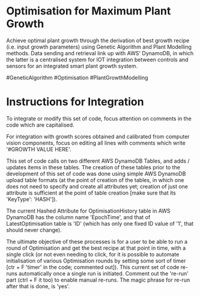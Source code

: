 # Optimisation for Maximum Plant Growth
Achieve optimal plant growth through the derivation of best growth recipe (i.e. input growth parameters) using Genetic Algorithm and Plant Modelling methods. Data sending and retrieval link up with AWS' DynamoDB, in which the latter is a centralised system for IOT integration between controls and sensors for an integrated smart plant growth system.

#GeneticAlgorithm #Optimisation #PlantGrowthModelling

# Instructions for Integration
To integrate or modify this set of code, focus attention on comments in the code which are capitalised.

For integration with growth scores obtained and calibrated from computer vision components, focus on editing all lines with comments which write '#GROWTH VALUE HERE'.

This set of code calls on two different AWS DynamoDB Tables, and adds / updates items in these tables. The creation of these tables prior to the development of this set of code was done using simple AWS DynamoDB upload table formats (at the point of creation of the tables, in which one does not need to specify and create all attributes yet; creation of just one attribute is sufficient at the point of table creation [make sure that its 'KeyType': 'HASH']).

The current Hashed Attribute for OptimisationHistory table in AWS DynamoDB has the column name 'EpochTime', and that of LatestOptimisation table is 'ID' (which has only one fixed ID value of '1', that should never change).

The ultimate objective of these processes is for a user to be able to run a round of Optimisation and get the best recipe at that point in time, with a single click (or not even needing to click, for it is possible to automate initialisation of various Optimisation rounds by setting some sort of timer [ctr + F 'timer' in the code; commented out]). This current set of code re-runs automatically once a single run is initiated. Comment out the 're-run' part (ctrl + F it too) to enable manual re-runs. The magic phrase for re-run after that is done, is 'yes'.
